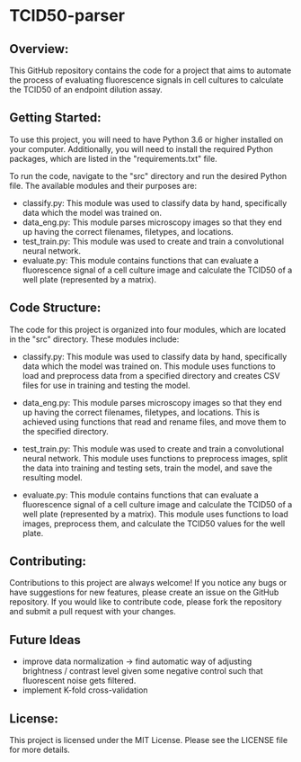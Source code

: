 # TCID50-parser

## Overview:
This GitHub repository contains the code for a project that aims to automate the process of evaluating fluorescence signals in cell cultures to calculate the TCID50 of an endpoint dilution assay.

## Getting Started:
To use this project, you will need to have Python 3.6 or higher installed on your computer. Additionally, you will need to install the required Python packages, which are listed in the "requirements.txt" file.

To run the code, navigate to the "src" directory and run the desired Python file. The available modules and their purposes are:

- classify.py: This module was used to classify data by hand, specifically data which the model was trained on.
- data_eng.py: This module parses microscopy images so that they end up having the correct filenames, filetypes, and locations.
- test_train.py: This module was used to create and train a convolutional neural network.
- evaluate.py: This module contains functions that can evaluate a fluorescence signal of a cell culture image and calculate the TCID50 of a well plate (represented by a matrix).

## Code Structure:
The code for this project is organized into four modules, which are located in the "src" directory. These modules include:

- classify.py: This module was used to classify data by hand, specifically data which the model was trained on. This module uses functions to load and preprocess data from a specified directory and creates CSV files for use in training and testing the model.

- data_eng.py: This module parses microscopy images so that they end up having the correct filenames, filetypes, and locations. This is achieved using functions that read and rename files, and move them to the specified directory.

- test_train.py: This module was used to create and train a convolutional neural network. This module uses functions to preprocess images, split the data into training and testing sets, train the model, and save the resulting model.

- evaluate.py: This module contains functions that can evaluate a fluorescence signal of a cell culture image and calculate the TCID50 of a well plate (represented by a matrix). This module uses functions to load images, preprocess them, and calculate the TCID50 values for the well plate.

## Contributing:
Contributions to this project are always welcome! If you notice any bugs or have suggestions for new features, please create an issue on the GitHub repository. If you would like to contribute code, please fork the repository and submit a pull request with your changes.

## Future Ideas
- improve data normalization -> find automatic way of adjusting brightness / contrast level given some negative control such that fluorescent noise gets filtered.
- implement K-fold cross-validation


## License:
This project is licensed under the MIT License. Please see the LICENSE file for more details.
